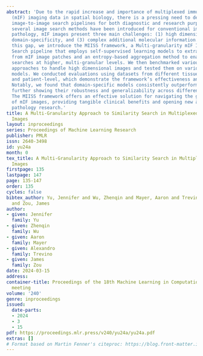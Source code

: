 ```yaml
---
abstract: 'Due to the rapid increase and importance of multiplexed immunofluorescence
  (mIF) imaging data in spatial biology, there is a pressing need to develop efficient
  image-to-image search pipelines for both diagnostic and research purposes. While
  several image search methods have been introduced for conventional images and digital
  pathology, mIF images present three main challenges: (1) high dimensionality, (2)
  domain-specificity, and (3) complex additional molecular information. To address
  this gap, we introduce the MIISS framework, a Multi-granularity mIF Image Similarity
  Search pipeline that employs self-supervised learning models to extract features
  from mIF image patches and an entropy-based aggregation method to enable similarity
  searches at higher, multi-granular levels. We then benchmarked various feature generation
  approaches to handle high dimensional images and tested them on various foundation
  models. We conducted evaluations using datasets from different tissues on both patch-
  and patient-level, which demonstrate the framework’s effectiveness and generalizability.
  Notably, we found that domain-specific models consistently outperformed other models,
  further showing their robustness and generalizability across different datasets.
  The MIISS framework offers an effective solution for navigating the growing landscape
  of mIF images, providing tangible clinical benefits and opening new avenues for
  pathology research.'
title: A Multi-Granularity Approach to Similarity Search in Multiplexed Immunofluorescence
  Images
layout: inproceedings
series: Proceedings of Machine Learning Research
publisher: PMLR
issn: 2640-3498
id: yu24a
month: 0
tex_title: A Multi-Granularity Approach to Similarity Search in Multiplexed Immunofluorescence
  Images
firstpage: 135
lastpage: 147
page: 135-147
order: 135
cycles: false
bibtex_author: Yu, Jennifer and Wu, Zhenqin and Mayer, Aaron and Trevino, Alexandro
  and Zou, James
author:
- given: Jennifer
  family: Yu
- given: Zhenqin
  family: Wu
- given: Aaron
  family: Mayer
- given: Alexandro
  family: Trevino
- given: James
  family: Zou
date: 2024-03-15
address:
container-title: Proceedings of the 18th Machine Learning in Computational Biology
  meeting
volume: '240'
genre: inproceedings
issued:
  date-parts:
  - 2024
  - 3
  - 15
pdf: https://proceedings.mlr.press/v240/yu24a/yu24a.pdf
extras: []
# Format based on Martin Fenner's citeproc: https://blog.front-matter.io/posts/citeproc-yaml-for-bibliographies/
---
```

